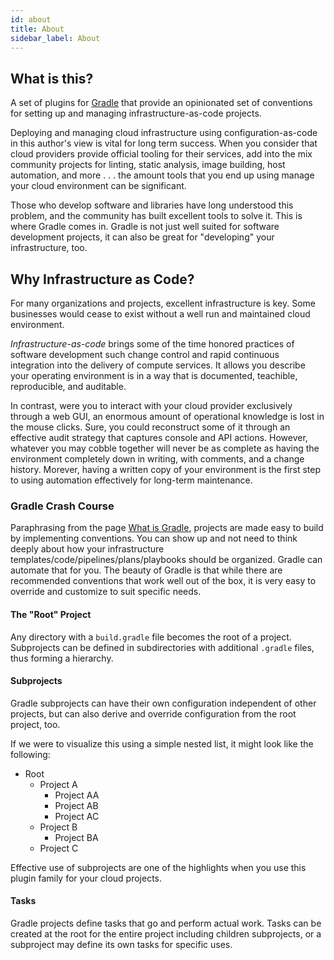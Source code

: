 ```yaml
---
id: about
title: About
sidebar_label: About
---
```


## What is this?

A set of plugins for [Gradle](https://gradle.org/) that provide an opinionated set of conventions for setting up and managing infrastructure-as-code projects.

Deploying and managing cloud infrastructure using configuration-as-code in this author's view is vital for long term success. When you consider that cloud providers provide official tooling for their services, add into the mix community projects for linting, static analysis, image building, host automation, and more . . . the amount tools that you end up using manage your cloud environment can be significant.

Those who develop software and libraries have long understood this problem, and the community has built excellent tools to solve it. This is where Gradle comes in. Gradle is not just well suited for software development projects, it can also be great for "developing" your infrastructure, too.

## Why Infrastructure as Code?

For many organizations and projects, excellent infrastructure is key. Some businesses would cease to exist without a well run and maintained cloud environment.

_Infrastructure-as-code_ brings some of the time honored practices of software development such change control and rapid continuous integration into the delivery of compute services. It allows you describe your operating environment is in a way that is documented, teachible, reproducible, and auditable.

In contrast, were you to interact with your cloud provider exclusively through a web GUI, an enormous amount of operational knowledge is lost in the mouse clicks. Sure, you could reconstruct some of it through an effective audit strategy that captures console and API actions. However, whatever you may cobble together will never be as complete as having the environment completely down in writing, with comments, and a change history. Morever, having a written copy of your environment is the first step to using automation effectively for long-term maintenance.

### Gradle Crash Course

Paraphrasing from the page [What is Gradle](https://docs.gradle.org/current/userguide/what_is_gradle.html#what_is_gradle), projects are made easy to build by implementing conventions. You can show up and not need to think deeply about how your infrastructure templates/code/pipelines/plans/playbooks should be organized. Gradle can automate that for you. The beauty of Gradle is that while there are recommended conventions that work well out of the box, it is very easy to override and customize to suit specific needs.

#### The "Root" Project

Any directory with a `build.gradle` file becomes the root of a project. Subprojects can be defined in subdirectories with additional `.gradle` files, thus forming a hierarchy.

#### Subprojects

Gradle subprojects can have their own configuration independent of other projects, but can also derive and override configuration from the root project, too.

If we were to visualize this using a simple nested list, it might look like the following:

- Root
  - Project A
    - Project AA
    - Project AB
    - Project AC
  - Project B
    - Project BA
  - Project C

Effective use of subprojects are one of the highlights when you use this plugin family for your cloud projects.

#### Tasks

Gradle projects define tasks that go and perform actual work. Tasks can be created at the root for the entire project including children subprojects, or a subproject may define its own tasks for specific uses.